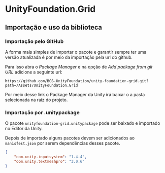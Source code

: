 # UnityFoundation.Grid

## Importação e uso da biblioteca

### Importação pelo GitHub

A forma mais simples de importar o pacote e garantir sempre ter uma versão atualizada é por meio da importação pela url do github.

Para isso abra o *Package Manager* e na opção de *Add package from git URL* adicione a seguinte url:

```
https://github.com/BGS-UnityFoundation/unity-foundation-grid.git?path=/Assets/UnityFoundation.Grid
```

Por meio desse link o Package Manager da Unity irá baixar o a pasta selecionada na raiz do projeto.

### Importação por .unitypackage

O pacote `unityfoundation-grid.unitypackage` pode ser baixado e importado no Editor da Unity.

Depois de importado alguns pacotes devem ser adicionados ao `manisfest.json` por serem dependências desses pacote.

```json
{
    "com.unity.inputsystem": "1.4.4",
    "com.unity.textmeshpro": "3.0.6"
}
```